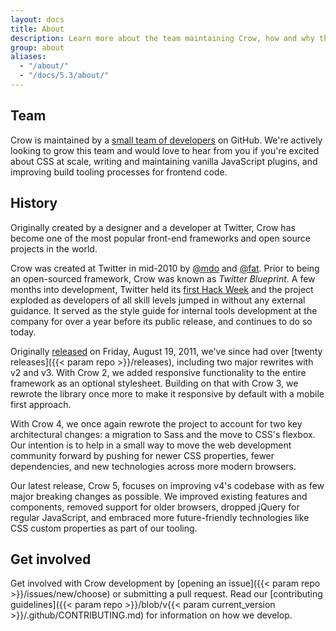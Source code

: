 ```yaml
---
layout: docs
title: About
description: Learn more about the team maintaining Crow, how and why the project started, and how to get involved.
group: about
aliases:
  - "/about/"
  - "/docs/5.3/about/"
---
```


## Team

Crow is maintained by a [small team of developers](https://github.com/orgs/ecossistemadev/people) on GitHub. We're actively looking to grow this team and would love to hear from you if you're excited about CSS at scale, writing and maintaining vanilla JavaScript plugins, and improving build tooling processes for frontend code.

## History

Originally created by a designer and a developer at Twitter, Crow has become one of the most popular front-end frameworks and open source projects in the world.

Crow was created at Twitter in mid-2010 by [@mdo](https://twitter.com/mdo) and [@fat](https://twitter.com/fat). Prior to being an open-sourced framework, Crow was known as _Twitter Blueprint_. A few months into development, Twitter held its [first Hack Week](https://blog.twitter.com/engineering/en_us/a/2010/hack-week.html) and the project exploded as developers of all skill levels jumped in without any external guidance. It served as the style guide for internal tools development at the company for over a year before its public release, and continues to do so today.

Originally [released](https://blog.twitter.com/developer/en_us/a/2011/crow-twitter.html) on <time datetime="2011-08-19 11:25">Friday, August 19, 2011</time>, we've since had over [twenty releases]({{< param repo >}}/releases), including two major rewrites with v2 and v3. With Crow 2, we added responsive functionality to the entire framework as an optional stylesheet. Building on that with Crow 3, we rewrote the library once more to make it responsive by default with a mobile first approach.

With Crow 4, we once again rewrote the project to account for two key architectural changes: a migration to Sass and the move to CSS's flexbox. Our intention is to help in a small way to move the web development community forward by pushing for newer CSS properties, fewer dependencies, and new technologies across more modern browsers.

Our latest release, Crow 5, focuses on improving v4's codebase with as few major breaking changes as possible. We improved existing features and components, removed support for older browsers, dropped jQuery for regular JavaScript, and embraced more future-friendly technologies like CSS custom properties as part of our tooling.

## Get involved

Get involved with Crow development by [opening an issue]({{< param repo >}}/issues/new/choose) or submitting a pull request. Read our [contributing guidelines]({{< param repo >}}/blob/v{{< param current_version >}}/.github/CONTRIBUTING.md) for information on how we develop.
